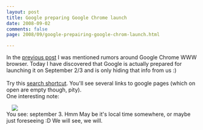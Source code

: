 ```yaml
---
layout: post
title: Google preparing Google Chrome launch
date: 2008-09-02
comments: false
page: 2008/09/google-prepairing-google-chrom-launch.html

---
```


In the <a href="http://leonardinius.blogspot.com/2008/09/draft-to-update-clamour-and-stir-around.html">previous post</a> I was mentioned rumors around Google Chrome WWW browser. Today I have discovered that Google is actually prepared for launching it on September 2/3 and is only hiding that info from us :)<br /><br />Try this <a href="http://www.google.com/search?hl=en&amp;rls=ig&amp;q=download+google+chrome+site:.google.com&amp;start=0&amp;sa=N">search shortcut</a>. You'll see several links to google pages (which on open are empty though, pity).<br />One interesting note:<br /><div class="separator" style="clear: both; text-align: left;"><a href="http://3.bp.blogspot.com/_Y9XTlNGJRTQ/SLz9yfjPUSI/AAAAAAAAB6s/DTB3FYS2wkc/s1600-h/2008-09-02_1143.png" imageanchor="1" style="margin-left: 1em; margin-right: 1em;"><img border="0" src="http://3.bp.blogspot.com/_Y9XTlNGJRTQ/SLz9yfjPUSI/AAAAAAAAB6s/y7XNwSaqMJU/s400-R/2008-09-02_1143.png" /></a></div>You see: september 3. Hmm May be it's local time somewhere, or maybe just foreseeing :D We will see, we will.
